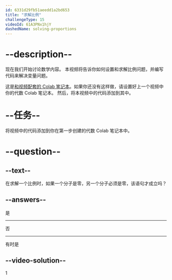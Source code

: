 ```yaml
---
id: 6331d29fb51aeedd1a2bd653
title: "求解比例"
challengeType: 15
videoId: 61A3PNx1hjY
dashedName: solving-proportions
---
```


# --description--

现在我们开始讨论数学内容。 本视频将告诉你如何设置和求解比例问题，并编写代码来解决变量问题。

这是<a href="https://colab.research.google.com/drive/1Q7nCcbrnoYttkwiHB_nQ-X1JuLpUmtRD?usp=sharing" target="_blank" rel="noopener noreferrer nofollow">和视频配套的 Colab 笔记本</a>。如果你还没有这样做，请设置好上一个视频中你的代数 Colab 笔记本。 然后，将本视频中的代码添加到其中。

# --任务--

将视频中的代码添加到你在第一步创建的代数 Colab 笔记本中。

# --question--

## --text--

在求解一个比例时，如果一个分子是零，另一个分子必须是零，该语句才成立吗？

## --answers--

是

---

否

---

有时是

## --video-solution--

1
